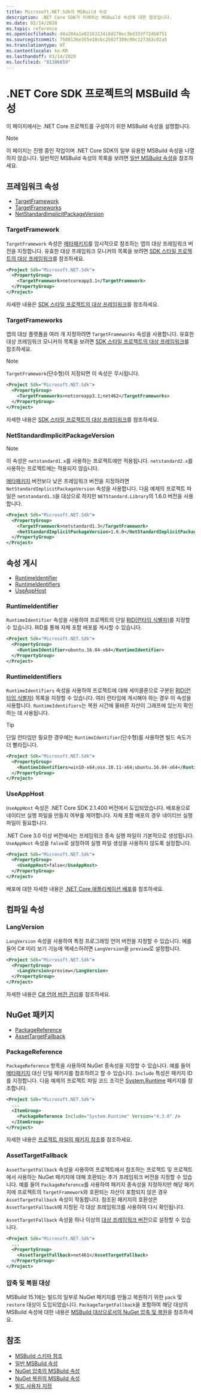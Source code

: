 ```yaml
---
title: Microsoft.NET.Sdk의 MSBuild 속성
description: .NET Core SDK가 이해하는 MSBuild 속성에 대한 참조입니다.
ms.date: 02/14/2020
ms.topic: reference
ms.openlocfilehash: d4a204a1e0216313418d278ec3bd333f72db8751
ms.sourcegitcommit: 7588136e355e10cbc2582f389c90c127363c02a5
ms.translationtype: HT
ms.contentlocale: ko-KR
ms.lasthandoff: 03/14/2020
ms.locfileid: "81386659"
---
```

# <a name="msbuild-properties-for-net-core-sdk-projects"></a>.NET Core SDK 프로젝트의 MSBuild 속성

이 페이지에서는 .NET Core 프로젝트를 구성하기 위한 MSBuild 속성을 설명합니다.

> [!NOTE]
> 이 페이지는 진행 중인 작업이며 .NET Core SDK의 일부 유용한 MSBuild 속성을 나열하지 않습니다. 일반적인 MSBuild 속성의 목록을 보려면 [일반 MSBuild 속성](/visualstudio/msbuild/common-msbuild-project-properties)을 참조하세요.

## <a name="framework-properties"></a>프레임워크 속성

- [TargetFramework](#targetframework)
- [TargetFrameworks](#targetframeworks)
- [NetStandardImplicitPackageVersion](#netstandardimplicitpackageversion)

### <a name="targetframework"></a>TargetFramework

`TargetFramework` 속성은 [메타패키지](../packages.md#metapackages)를 암시적으로 참조하는 앱의 대상 프레임워크 버전을 지정합니다. 유효한 대상 프레임워크 모니커의 목록을 보려면 [SDK 스타일 프로젝트의 대상 프레임워크](../../standard/frameworks.md#supported-target-framework-versions)를 참조하세요.

```xml
<Project Sdk="Microsoft.NET.Sdk">
  <PropertyGroup>
    <TargetFramework>netcoreapp3.1</TargetFramework>
  </PropertyGroup>
</Project>
```

자세한 내용은 [SDK 스타일 프로젝트의 대상 프레임워크](../../standard/frameworks.md)를 참조하세요.

### <a name="targetframeworks"></a>TargetFrameworks

앱의 대상 플랫폼을 여러 개 지정하려면 `TargetFrameworks` 속성을 사용합니다. 유효한 대상 프레임워크 모니커의 목록을 보려면 [SDK 스타일 프로젝트의 대상 프레임워크](../../standard/frameworks.md#supported-target-framework-versions)를 참조하세요.

> [!NOTE]
> `TargetFramework`(단수형)이 지정되면 이 속성은 무시됩니다.

```xml
<Project Sdk="Microsoft.NET.Sdk">
  <PropertyGroup>
    <TargetFrameworks>netcoreapp3.1;net462</TargetFrameworks>
  </PropertyGroup>
</Project>
```

자세한 내용은 [SDK 스타일 프로젝트의 대상 프레임워크](../../standard/frameworks.md)를 참조하세요.

### <a name="netstandardimplicitpackageversion"></a>NetStandardImplicitPackageVersion

> [!NOTE]
> 이 속성은 `netstandard1.x`를 사용하는 프로젝트에만 적용됩니다. `netstandard2.x`를 사용하는 프로젝트에는 적용되지 않습니다.

[메타패키지](../packages.md#metapackages) 버전보다 낮은 프레임워크 버전을 지정하려면 `NetStandardImplicitPackageVersion` 속성을 사용합니다. 다음 예제의 프로젝트 파일은 `netstandard1.3`을 대상으로 하지만 `NETStandard.Library`의 1.6.0 버전을 사용합니다.

```xml
<Project Sdk="Microsoft.NET.Sdk">
  <PropertyGroup>
    <TargetFramework>netstandard1.3</TargetFramework>
    <NetStandardImplicitPackageVersion>1.6.0</NetStandardImplicitPackageVersion>
  </PropertyGroup>
</Project>
```

## <a name="publish-properties"></a>속성 게시

- [RuntimeIdentifier](#runtimeidentifier)
- [RuntimeIdentifiers](#runtimeidentifiers)
- [UseAppHost](#useapphost)

### <a name="runtimeidentifier"></a>RuntimeIdentifier

`RuntimeIdentifier` 속성을 사용하여 프로젝트의 단일 [RID(런타임 식별자)](../rid-catalog.md)를 지정할 수 있습니다. RID를 통해 자체 포함 배포를 게시할 수 있습니다.

```xml
<Project Sdk="Microsoft.NET.Sdk">
  <PropertyGroup>
    <RuntimeIdentifier>ubuntu.16.04-x64</RuntimeIdentifier>
  </PropertyGroup>
</Project>
```

### <a name="runtimeidentifiers"></a>RuntimeIdentifiers

`RuntimeIdentifiers` 속성을 사용하여 프로젝트에 대해 세미콜론으로 구분된 [RID(런타임 식별자)](../rid-catalog.md) 목록을 지정할 수 있습니다. 여러 런타임에 게시해야 하는 경우 이 속성을 사용합니다. `RuntimeIdentifiers`는 복원 시간에 올바른 자산이 그래프에 있는지 확인하는 데 사용됩니다.

> [!TIP]
> 단일 런타임만 필요한 경우에는 `RuntimeIdentifier`(단수형)를 사용하면 빌드 속도가 더 빨라집니다.

```xml
<Project Sdk="Microsoft.NET.Sdk">
  <PropertyGroup>
    <RuntimeIdentifiers>win10-x64;osx.10.11-x64;ubuntu.16.04-x64</RuntimeIdentifiers>
  </PropertyGroup>
</Project>
```

### <a name="useapphost"></a>UseAppHost

`UseAppHost` 속성은 .NET Core SDK 2.1.400 버전에서 도입되었습니다. 배포용으로 네이티브 실행 파일을 만들지 여부를 제어합니다. 자체 포함 배포의 경우 네이티브 실행 파일이 필요합니다.

.NET Core 3.0 이상 버전에서는 프레임워크 종속 실행 파일이 기본적으로 생성됩니다. `UseAppHost` 속성을 `false`로 설정하여 실행 파일 생성을 사용하지 않도록 설정합니다.

```xml
<Project Sdk="Microsoft.NET.Sdk">
  <PropertyGroup>
    <UseAppHost>false</UseAppHost>
  </PropertyGroup>
</Project>
```

배포에 대한 자세한 내용은 [.NET Core 애플리케이션 배포](../deploying/index.md)를 참조하세요.

## <a name="compile-properties"></a>컴파일 속성

### <a name="langversion"></a>LangVersion

`LangVersion` 속성을 사용하여 특정 프로그래밍 언어 버전을 지정할 수 있습니다. 예를 들어 C# 미리 보기 기능에 액세스하려면 `LangVersion`을 `preview`로 설정합니다.

```xml
<Project Sdk="Microsoft.NET.Sdk">
  <PropertyGroup>
    <LangVersion>preview</LangVersion>
  </PropertyGroup>
</Project>
```

자세한 내용은 [C# 언어 버전 관리](../../csharp/language-reference/configure-language-version.md#override-a-default)를 참조하세요.

## <a name="nuget-packages"></a>NuGet 패키지

- [PackageReference](#packagereference)
- [AssetTargetFallback](#assettargetfallback)

### <a name="packagereference"></a>PackageReference

`PackageReference` 항목을 사용하여 NuGet 종속성을 지정할 수 있습니다. 예를 들어 [메타패키지](../packages.md#metapackages) 대신 단일 패키지를 참조하려고 할 수 있습니다. `Include` 특성은 패키지 ID를 지정합니다. 다음 예제의 프로젝트 파일 코드 조각은 [System.Runtime](https://www.nuget.org/packages/System.Runtime/) 패키지를 참조합니다.

```xml
<Project Sdk="Microsoft.NET.Sdk">
  ...
  <ItemGroup>
    <PackageReference Include="System.Runtime" Version="4.3.0" />
  </ItemGroup>
</Project>
```

자세한 내용은 [프로젝트 파일의 패키지 참조](/nuget/consume-packages/package-references-in-project-files)를 참조하세요.

### <a name="assettargetfallback"></a>AssetTargetFallback

`AssetTargetFallback` 속성을 사용하여 프로젝트에서 참조하는 프로젝트 및 프로젝트에서 사용하는 NuGet 패키지에 대해 호환되는 추가 프레임워크 버전을 지정할 수 있습니다. 예를 들어 `PackageReference`를 사용하여 패키지 종속성을 지정하지만 해당 패키지에 프로젝트의 `TargetFramework`와 호환되는 자산이 포함되지 않은 경우 `AssetTargetFallback` 속성이 작동합니다. 참조된 패키지의 호환성은 `AssetTargetFallback`에 지정된 각 대상 프레임워크를 사용하여 다시 확인됩니다.

`AssetTargetFallback` 속성을 하나 이상의 [대상 프레임워크 버전](../../standard/frameworks.md#supported-target-framework-versions)으로 설정할 수 있습니다.

```xml
<Project Sdk="Microsoft.NET.Sdk">
  ...
  <PropertyGroup>
    <AssetTargetFallback>net461</AssetTargetFallback>
  </PropertyGroup>
</Project>
```

### <a name="pack-and-restore-targets"></a>압축 및 복원 대상

MSBuild 15.1에는 빌드의 일부로 NuGet 패키지를 만들고 복원하기 위한 `pack` 및 `restore` 대상이 도입되었습니다. `PackageTargetFallback`을 포함하여 해당 대상의 MSBuild 속성에 대한 내용은 [MSBuild 대상으로서의 NuGet 압축 및 복원](/nuget/reference/msbuild-targets)을 참조하세요.

## <a name="see-also"></a>참조

- [MSBuild 스키마 참조](/visualstudio/msbuild/msbuild-project-file-schema-reference)
- [일반 MSBuild 속성](/visualstudio/msbuild/common-msbuild-project-properties)
- [NuGet 압축의 MSBuild 속성](/nuget/reference/msbuild-targets#pack-target)
- [NuGet 복원의 MSBuild 속성](/nuget/reference/msbuild-targets#restore-properties)
- [빌드 사용자 지정](/visualstudio/msbuild/customize-your-build)
